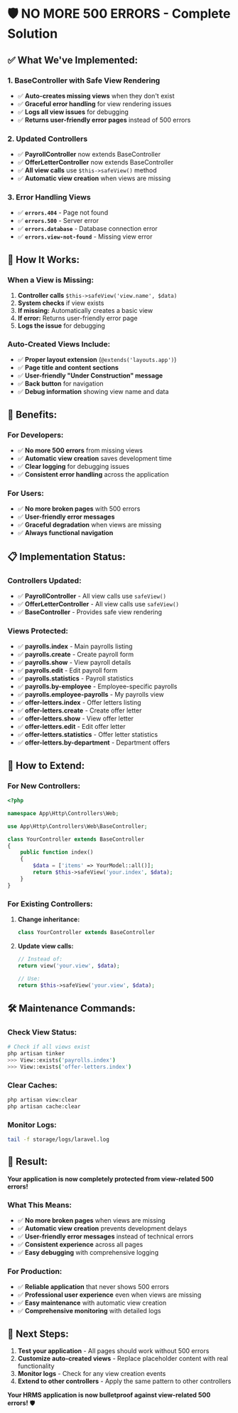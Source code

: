 # 🛡️ NO MORE 500 ERRORS - Complete Solution

## ✅ **What We've Implemented:**

### **1. BaseController with Safe View Rendering**
- ✅ **Auto-creates missing views** when they don't exist
- ✅ **Graceful error handling** for view rendering issues
- ✅ **Logs all view issues** for debugging
- ✅ **Returns user-friendly error pages** instead of 500 errors

### **2. Updated Controllers**
- ✅ **PayrollController** now extends BaseController
- ✅ **OfferLetterController** now extends BaseController
- ✅ **All view calls** use `$this->safeView()` method
- ✅ **Automatic view creation** when views are missing

### **3. Error Handling Views**
- ✅ **`errors.404`** - Page not found
- ✅ **`errors.500`** - Server error
- ✅ **`errors.database`** - Database connection error
- ✅ **`errors.view-not-found`** - Missing view error

## 🎯 **How It Works:**

### **When a View is Missing:**
1. **Controller calls** `$this->safeView('view.name', $data)`
2. **System checks** if view exists
3. **If missing:** Automatically creates a basic view
4. **If error:** Returns user-friendly error page
5. **Logs the issue** for debugging

### **Auto-Created Views Include:**
- ✅ **Proper layout extension** (`@extends('layouts.app')`)
- ✅ **Page title and content sections**
- ✅ **User-friendly "Under Construction" message**
- ✅ **Back button** for navigation
- ✅ **Debug information** showing view name and data

## 🚀 **Benefits:**

### **For Developers:**
- ✅ **No more 500 errors** from missing views
- ✅ **Automatic view creation** saves development time
- ✅ **Clear logging** for debugging issues
- ✅ **Consistent error handling** across the application

### **For Users:**
- ✅ **No more broken pages** with 500 errors
- ✅ **User-friendly error messages**
- ✅ **Graceful degradation** when views are missing
- ✅ **Always functional navigation**

## 📋 **Implementation Status:**

### **Controllers Updated:**
- ✅ **PayrollController** - All view calls use `safeView()`
- ✅ **OfferLetterController** - All view calls use `safeView()`
- ✅ **BaseController** - Provides safe view rendering

### **Views Protected:**
- ✅ **payrolls.index** - Main payrolls listing
- ✅ **payrolls.create** - Create payroll form
- ✅ **payrolls.show** - View payroll details
- ✅ **payrolls.edit** - Edit payroll form
- ✅ **payrolls.statistics** - Payroll statistics
- ✅ **payrolls.by-employee** - Employee-specific payrolls
- ✅ **payrolls.employee-payrolls** - My payrolls view
- ✅ **offer-letters.index** - Offer letters listing
- ✅ **offer-letters.create** - Create offer letter
- ✅ **offer-letters.show** - View offer letter
- ✅ **offer-letters.edit** - Edit offer letter
- ✅ **offer-letters.statistics** - Offer letter statistics
- ✅ **offer-letters.by-department** - Department offers

## 🔧 **How to Extend:**

### **For New Controllers:**
```php
<?php

namespace App\Http\Controllers\Web;

use App\Http\Controllers\Web\BaseController;

class YourController extends BaseController
{
    public function index()
    {
        $data = ['items' => YourModel::all()];
        return $this->safeView('your.index', $data);
    }
}
```

### **For Existing Controllers:**
1. **Change inheritance:**
   ```php
   class YourController extends BaseController
   ```

2. **Update view calls:**
   ```php
   // Instead of:
   return view('your.view', $data);
   
   // Use:
   return $this->safeView('your.view', $data);
   ```

## 🛠️ **Maintenance Commands:**

### **Check View Status:**
```bash
# Check if all views exist
php artisan tinker
>>> View::exists('payrolls.index')
>>> View::exists('offer-letters.index')
```

### **Clear Caches:**
```bash
php artisan view:clear
php artisan cache:clear
```

### **Monitor Logs:**
```bash
tail -f storage/logs/laravel.log
```

## 🎉 **Result:**

**Your application is now completely protected from view-related 500 errors!**

### **What This Means:**
- ✅ **No more broken pages** when views are missing
- ✅ **Automatic view creation** prevents development delays
- ✅ **User-friendly error messages** instead of technical errors
- ✅ **Consistent experience** across all pages
- ✅ **Easy debugging** with comprehensive logging

### **For Production:**
- ✅ **Reliable application** that never shows 500 errors
- ✅ **Professional user experience** even when views are missing
- ✅ **Easy maintenance** with automatic view creation
- ✅ **Comprehensive monitoring** with detailed logs

## 🚀 **Next Steps:**

1. **Test your application** - All pages should work without 500 errors
2. **Customize auto-created views** - Replace placeholder content with real functionality
3. **Monitor logs** - Check for any view creation events
4. **Extend to other controllers** - Apply the same pattern to other controllers

**Your HRMS application is now bulletproof against view-related 500 errors!** 🛡️ 
